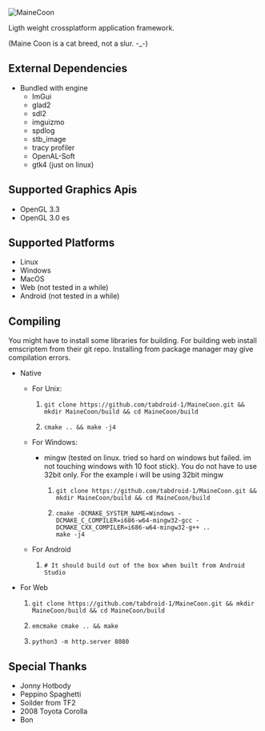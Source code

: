 
![MaineCoon](/resources/logo/Maine_Coon_Logo_Name_1024x256.png?raw=true "MaineCoon")

Ligth weight crossplatform application framework.

(Maine Coon is a cat breed, not a slur. -_-)

External Dependencies
-------------------
- Bundled with engine
  - ImGui
  - glad2
  - sdl2 
  - imguizmo
  - spdlog
  - stb_image
  - tracy profiler
  - OpenAL-Soft 
  - gtk4 (just on linux)

Supported Graphics Apis
-----------------------
- OpenGL 3.3
- OpenGL 3.0 es

Supported Platforms
-------------------
- Linux
- Windows
- MacOS
- Web (not tested in a while)
- Android (not tested in a while)

Compiling
---------

You might have to install some libraries for building.
For building web install emscriptem from their git repo. Installing from package manager may give compilation errors.

- Native
  - For Unix:  
    1. ```shell
       git clone https://github.com/tabdroid-1/MaineCoon.git && mkdir MaineCoon/build && cd MaineCoon/build
        ```
    2. ```shell
       cmake .. && make -j4
        ```
    
  - For Windows:  
    - mingw (tested on linux. tried so hard on windows but failed. im not touching windows with 10 foot stick). You do not have to use 32bit only. For the example i will be using 32bit mingw
      1. ```shell
         git clone https://github.com/tabdroid-1/MaineCoon.git && mkdir MaineCoon/build && cd MaineCoon/build
          ```
      2. ```shell
         cmake -DCMAKE_SYSTEM_NAME=Windows -DCMAKE_C_COMPILER=i686-w64-mingw32-gcc -DCMAKE_CXX_COMPILER=i686-w64-mingw32-g++ ..
         make -j4
          ```

  - For Android 
    1. ```shell
       # It should build out of the box when built from Android Studio
       ```

- For Web 

  1. ```shell
     git clone https://github.com/tabdroid-1/MaineCoon.git && mkdir MaineCoon/build && cd MaineCoon/build
        ```

  2. ```shell
     emcmake cmake .. && make
        ```

  3. ```shell
     python3 -m http.server 8080
        ```
     
Special Thanks
 --------------
- Jonny Hotbody
- Peppino Spaghetti
- Soilder from TF2
- 2008 Toyota Corolla
- Bon
